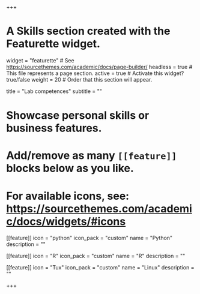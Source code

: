 +++
# A Skills section created with the Featurette widget.
widget = "featurette"  # See https://sourcethemes.com/academic/docs/page-builder/
headless = true  # This file represents a page section.
active = true  # Activate this widget? true/false
weight = 20  # Order that this section will appear.

title = "Lab competences"
subtitle = ""

# Showcase personal skills or business features.
# 
# Add/remove as many `[[feature]]` blocks below as you like.
# 
# For available icons, see: https://sourcethemes.com/academic/docs/widgets/#icons



[[feature]]
  icon = "python"
  icon_pack = "custom"
  name = "Python"
  description = ""  

[[feature]]
  icon = "R"
  icon_pack = "custom"
  name = "R"
  description = ""
  
[[feature]]
  icon = "Tux"
  icon_pack = "custom"
  name = "Linux"
  description = ""  


+++
